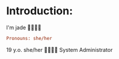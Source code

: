 # Introduction:
I'm jade 🏳️‍⚧️🏳️‍🌈
```ini
Pronouns: she/her
```
19 y.o. she/her 🏳️‍⚧️🏳️‍🌈 System Administrator
